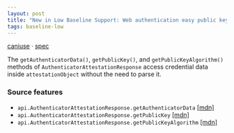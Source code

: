 ```yaml
---
layout: post
title: "New in Low Baseline Support: Web authentication easy public key access"
tags: baseline-low
---
```


[caniuse](https://caniuse.com/?search=webauthn-public-key-easy) · [spec](https://w3c.github.io/webauthn/#sctn-public-key-easy)

The `getAuthenticatorData()`, `getPublicKey()`, and `getPublicKeyAlgorithm()` methods of `AuthenticatorAttestationResponse` access credential data inside `attestationObject` without the need to parse it.

### Source features

- ``api.AuthenticatorAttestationResponse.getAuthenticatorData`` [[mdn]](https://developer.mozilla.org/en-US/search?q=api.AuthenticatorAttestationResponse.getAuthenticatorData)
- ``api.AuthenticatorAttestationResponse.getPublicKey`` [[mdn]](https://developer.mozilla.org/en-US/search?q=api.AuthenticatorAttestationResponse.getPublicKey)
- ``api.AuthenticatorAttestationResponse.getPublicKeyAlgorithm`` [[mdn]](https://developer.mozilla.org/en-US/search?q=api.AuthenticatorAttestationResponse.getPublicKeyAlgorithm)
